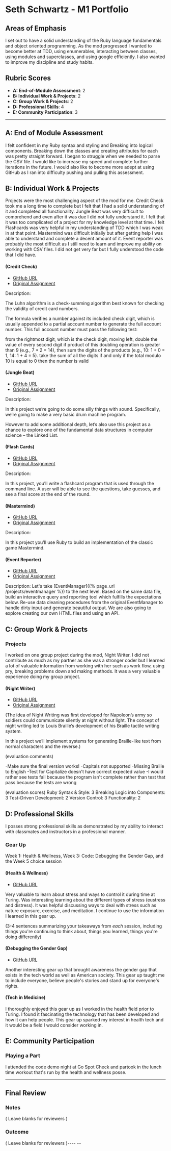 # Seth Schwartz - M1 Portfolio

## Areas of Emphasis

I set out to have a solid understanding of the Ruby language fundamentals and
object oriented programming.  As the mod progressed I wanted to become better at
TDD, using enumerables, interacting between classes, using modules and
superclasses, and using google efficiently. I also wanted to improve my
discipline and study habits.

## Rubric Scores

* **A: End-of-Module Assessment**: 2
* **B: Individual Work & Projects**: 2
* **C: Group Work & Projects**: 2
* **D: Professional Skills**: 4
* **E: Community Participation**: 3

-----------------------

## A: End of Module Assessment

I felt confident in my Ruby syntax and styling and Breaking into logical
components.  Breaking down the classes and creating attributes for each was
pretty straight forward.  I began to struggle when we needed to parse the CSV
file.  I would like to increase my speed and complete further iterations in
the future.  I would also like to become more adept at using GitHub as I ran
into difficulty pushing and pulling this assessment.


## B: Individual Work & Projects

Projects were the most challenging aspect of the mod for me.  Credit Check took
me a long time to complete but I felt that I had a solid understanding of it and
completed all functionality.  Jungle Beat was very difficult to comprehend and
even after it was due I did not fully understand it.  I felt that it was too
complicated of a project for my knowledge level at that time.
 I felt Flashcards was very helpful in my understanding of TDD which I was weak
 in at that point. Mastermind was difficult initially but after getting help I
 was able to understand and complete a decent amount of it.  Event reporter was
 probably the most difficult as I still need to
learn and improve my ability on working with CSV files.  I did not get very far
but I fully understood the code that I did have.

#### (Credit Check)

* [GitHub URL](https://github.com/SSchwartz214/credit_check)
* [Original Assignment](http://backend.turing.io/module1/projects/credit_check)

Description:

The Luhn algorithm is a check-summing algorithm best known for checking the
validity of credit card numbers.

The formula verifies a number against its included check digit, which is usually
 appended to a partial account number to generate the full account number. This
 full account number must pass the following test:

from the rightmost digit, which is the check digit, moving left, double the
value of every second digit
if product of this doubling operation is greater than 9 (e.g., 7 * 2 = 14),
 then sum the digits of the products (e.g., 10: 1 + 0 = 1, 14: 1 + 4 = 5).
take the sum of all the digits
if and only if the total modulo 10 is equal to 0 then the number is valid

#### (Jungle Beat)

* [GitHub URL](https://github.com/SSchwartz214/jungle_beat)
* [Original Assignment](http://backend.turing.io/module1/projects/jungle_beat)

Description:

In this project we’re going to do some silly things with sound. Specifically,
we’re going to make a very basic drum machine program.

However to add some additional depth, let’s also use this project as a chance to
 explore one of the fundamental data structures in computer science –
 the Linked List.

#### (Flash Cards)

* [GitHub URL](https://github.com/SSchwartz214/flashcards)
* [Original Assignment](http://backend.turing.io/module1/projects/flashcards)

Description:

In this project, you’ll write a flashcard program that is used through the command line. A user will be able to see the questions, take guesses, and see a final score at the end of the round.

#### (Mastermind)

* [GitHub URL](https://github.com/SSchwartz214/mastermind)
* [Original Assignment](http://backend.turing.io/module1/projects/mastermind)

Description:

In this project you’ll use Ruby to build an implementation of the classic game
Mastermind.


#### (Event Reporter)

* [GitHub URL](https://github.com/SSchwartz214/event_reporter)
* [Original Assignment](https://github.com/turingschool/curriculum/blob/4814d5517ed3a6cd33e717df535cdb0c0c5a9b8a/source/projects/event_reporter.markdown)

Description:
 Let's take [EventManager]({% page_url /projects/eventmanager %}) to the next level. Based on the same data file, build an interactive query and reporting tool which fulfills the expectations below. Re-use data cleaning procedures from the original EventManager to handle dirty input and generate beautiful output. We are also going to explore creating our own HTML files and using an API.

## C: Group Work & Projects

### Projects

I worked on one group project during the mod, Night Writer.  I did not
contribute as much as my partner as she was a stronger coder but I learned a
lot of valuable information from working with her such as work flow, using pry,
breaking problems down and making methods.  It was a very valuable experience
doing my group project.

#### (Night Writer)

* [GitHub URL](https://github.com/SSchwartz214/night_writer)
* [Original Assignment](http://backend.turing.io/module1/projects/night_writer)

(The idea of Night Writing was first developed for Napoleon’s army so soldiers could communicate silently at night without light. The concept of night writing led to Louis Braille’s development of his Braille tactile writing system.

In this project we’ll implement systems for generating Braille-like text from normal characters and the reverse.)

(evaluation comments)

-Make sure the final version works!
-Capitals not supported
-Missing Braille to English
-Test for Capitalize doesn't have correct expected value
-I would rather see tests fail because the program isn't complete rather than test that pass    because the tests are wrong


(evaluation scores)
 Ruby Syntax & Style: 3
 Breaking Logic into Components: 3
 Test-Driven Development: 2
 Version Control: 3
 Functionality: 2

## D: Professional Skills
I posses strong professional skills as demonstrated by my ability to interact
with classmates and instructors in a professional manner.

### Gear Up
Week 1: Health & Wellness, Week 3: Code: Debugging the Gender Gap, and the Week 5 choice session
#### (Health & Wellness)

* [GitHub URL](https://github.com/turingschool/gear-up/blob/master/Mod1_Week1_mental_health_101.md)

Very valuable to learn about stress and ways to control it during time at Turing.
Was interesting learning about the different types of stress (eustress and
distress).  It was helpful discussing ways to deal with stress such as nature
exposure, exercise, and meditation.  I continue to use the information I learned
in this gear up.


(3-4 sentences summarizing your takeaways from _each_ session, including things you're continuing to think about, things you learned, things you're doing differently)

#### (Debugging the Gender Gap)

* [GitHub URL](https://github.com/turingschool/gear-up/blob/master/Mod1_Week3_Code_debugging_compact_version.md)

Another interesting gear up that brought awareness the gender gap that exists
in the tech world as well as American society.  This gear up taught me to include
everyone, believe people's stories and stand up for everyone's rights.

#### (Tech in Medicine)

I thoroughly enjoyed this gear up as I worked in the health field prior to Turing.
I found it fascinating the technology that has been developed and how it can help
people.  This gear up sparked my interest in health tech and it would be a field
I would consider working in.

## E: Community Participation

### Playing a Part

I attended the code demo night at Go Spot Check and partook in the lunch time
workout that's run by the health and wellness posse.

------------------

## Final Review

### Notes

( Leave blanks for reviewers )

### Outcome

( Leave blanks for reviewers )---- --

